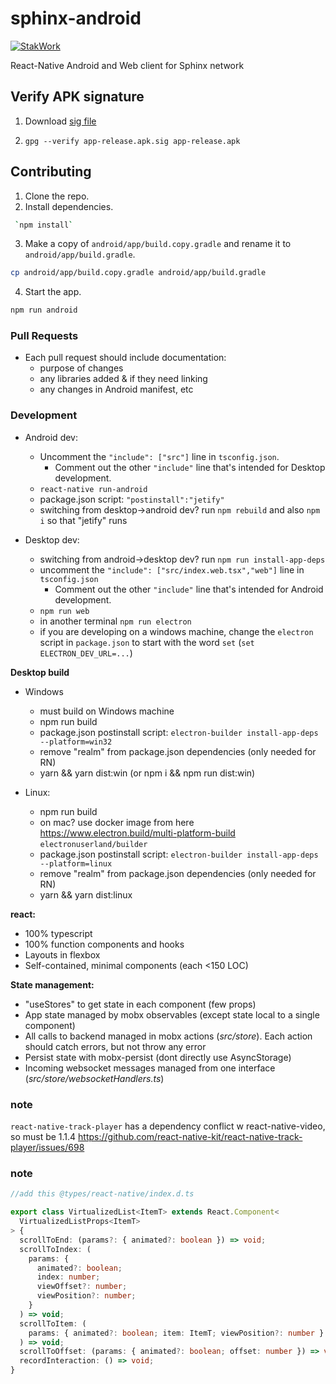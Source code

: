 # sphinx-android

[![StakWork](https://img.shields.io/badge/-StakWork%20Bounty-informational?logo=bitcoin&link=https%3A%2F%2Fsphinx.chat)](https://sphinx.chat)

React-Native Android and Web client for Sphinx network

## Verify APK signature

1. Download [sig file](https://sphinx-apk.s3.amazonaws.com/app-release.apk.sig)

2. `gpg --verify app-release.apk.sig app-release.apk`

## Contributing

1. Clone the repo.
2. Install dependencies.

```sh
 `npm install`
```

3. Make a copy of `android/app/build.copy.gradle` and rename it to `android/app/build.gradle`.

```sh
cp android/app/build.copy.gradle android/app/build.gradle
```

4. Start the app.

```sh
npm run android
```

### Pull Requests
- Each pull request should include documentation:
  - purpose of changes
  - any libraries added & if they need linking
  - any changes in Android manifest, etc


### Development

- Android dev:
  - Uncomment the `"include": ["src"]` line in `tsconfig.json`.
    - Comment out the other `"include"` line that's intended for Desktop development.
  - `react-native run-android`
  - package.json script: `"postinstall":"jetify"`
  - switching from desktop->android dev? run `npm rebuild` and also `npm i` so that "jetify" runs

- Desktop dev:
  - switching from android->desktop dev? run `npm run install-app-deps`
  - uncomment the `"include": ["src/index.web.tsx","web"]` line in `tsconfig.json`
      - Comment out the other `"include"` line that's intended for Android development.
  - `npm run web`
  - in another terminal `npm run electron`
  - if you are developing on a windows machine, change the `electron` script in `package.json` to start with the word `set` (`set ELECTRON_DEV_URL=...`)

**Desktop build**

- Windows
  - must build on Windows machine
  - npm run build
  - package.json postinstall script: `electron-builder install-app-deps --platform=win32`
  - remove "realm" from package.json dependencies (only needed for RN)
  - yarn && yarn dist:win (or npm i && npm run dist:win)

- Linux:
  - npm run build
  - on mac? use docker image from here https://www.electron.build/multi-platform-build `electronuserland/builder`
  - package.json postinstall script: `electron-builder install-app-deps --platform=linux`
  - remove "realm" from package.json dependencies (only needed for RN)
  - yarn && yarn dist:linux

**react:**

- 100% typescript
- 100% function components and hooks
- Layouts in flexbox
- Self-contained, minimal components (each <150 LOC)

**State management:**

- "useStores" to get state in each component (few props)
- App state managed by mobx observables (except state local to a single component)
- All calls to backend managed in mobx actions (*src/store*). Each action should catch errors, but not throw any error
- Persist state with mobx-persist (dont directly use AsyncStorage)
- Incoming websocket messages managed from one interface (*src/store/websocketHandlers.ts*)


### note

`react-native-track-player` has a dependency conflict w react-native-video, so must be 1.1.4 https://github.com/react-native-kit/react-native-track-player/issues/698

### note
```ts
//add this @types/react-native/index.d.ts

export class VirtualizedList<ItemT> extends React.Component<
  VirtualizedListProps<ItemT>
> {
  scrollToEnd: (params?: { animated?: boolean }) => void;
  scrollToIndex: (
    params: {
      animated?: boolean;
      index: number;
      viewOffset?: number;
      viewPosition?: number;
    }
  ) => void;
  scrollToItem: (
    params: { animated?: boolean; item: ItemT; viewPosition?: number }
  ) => void;
  scrollToOffset: (params: { animated?: boolean; offset: number }) => void;
  recordInteraction: () => void;
}
```

